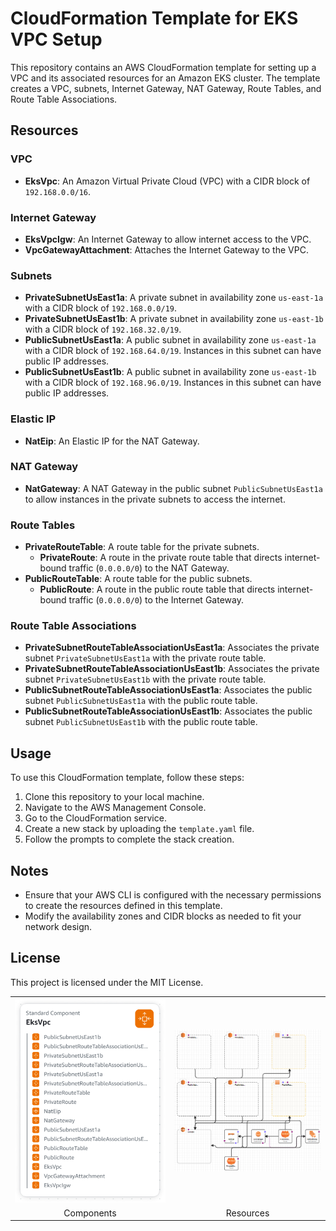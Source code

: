 # CloudFormation Template for EKS VPC Setup

This repository contains an AWS CloudFormation template for setting up a VPC and its associated resources for an Amazon EKS cluster. The template creates a VPC, subnets, Internet Gateway, NAT Gateway, Route Tables, and Route Table Associations.

## Resources

### VPC
- **EksVpc**: An Amazon Virtual Private Cloud (VPC) with a CIDR block of `192.168.0.0/16`.

### Internet Gateway
- **EksVpcIgw**: An Internet Gateway to allow internet access to the VPC.
- **VpcGatewayAttachment**: Attaches the Internet Gateway to the VPC.

### Subnets
- **PrivateSubnetUsEast1a**: A private subnet in availability zone `us-east-1a` with a CIDR block of `192.168.0.0/19`.
- **PrivateSubnetUsEast1b**: A private subnet in availability zone `us-east-1b` with a CIDR block of `192.168.32.0/19`.
- **PublicSubnetUsEast1a**: A public subnet in availability zone `us-east-1a` with a CIDR block of `192.168.64.0/19`. Instances in this subnet can have public IP addresses.
- **PublicSubnetUsEast1b**: A public subnet in availability zone `us-east-1b` with a CIDR block of `192.168.96.0/19`. Instances in this subnet can have public IP addresses.

### Elastic IP
- **NatEip**: An Elastic IP for the NAT Gateway.

### NAT Gateway
- **NatGateway**: A NAT Gateway in the public subnet `PublicSubnetUsEast1a` to allow instances in the private subnets to access the internet.

### Route Tables
- **PrivateRouteTable**: A route table for the private subnets.
  - **PrivateRoute**: A route in the private route table that directs internet-bound traffic (`0.0.0.0/0`) to the NAT Gateway.
- **PublicRouteTable**: A route table for the public subnets.
  - **PublicRoute**: A route in the public route table that directs internet-bound traffic (`0.0.0.0/0`) to the Internet Gateway.

### Route Table Associations
- **PrivateSubnetRouteTableAssociationUsEast1a**: Associates the private subnet `PrivateSubnetUsEast1a` with the private route table.
- **PrivateSubnetRouteTableAssociationUsEast1b**: Associates the private subnet `PrivateSubnetUsEast1b` with the private route table.
- **PublicSubnetRouteTableAssociationUsEast1a**: Associates the public subnet `PublicSubnetUsEast1a` with the public route table.
- **PublicSubnetRouteTableAssociationUsEast1b**: Associates the public subnet `PublicSubnetUsEast1b` with the public route table.

## Usage

To use this CloudFormation template, follow these steps:

1. Clone this repository to your local machine.
2. Navigate to the AWS Management Console.
3. Go to the CloudFormation service.
4. Create a new stack by uploading the `template.yaml` file.
5. Follow the prompts to complete the stack creation.

## Notes

- Ensure that your AWS CLI is configured with the necessary permissions to create the resources defined in this template.
- Modify the availability zones and CIDR blocks as needed to fit your network design.

## License

This project is licensed under the MIT License.


<table align="center">
  <tr>
    <td><img src="images/a1-components.png" alt="Components" width="350"></td>
    <td><img src="images/a2-resources.png" alt="Resources" width="350"></td>
  </tr>
  <tr>
    <td align="center"><a  title="Settings">Components</a></td>
    <td align="center"><a  title="Settings">Resources</a></td>
  </tr>
</table>